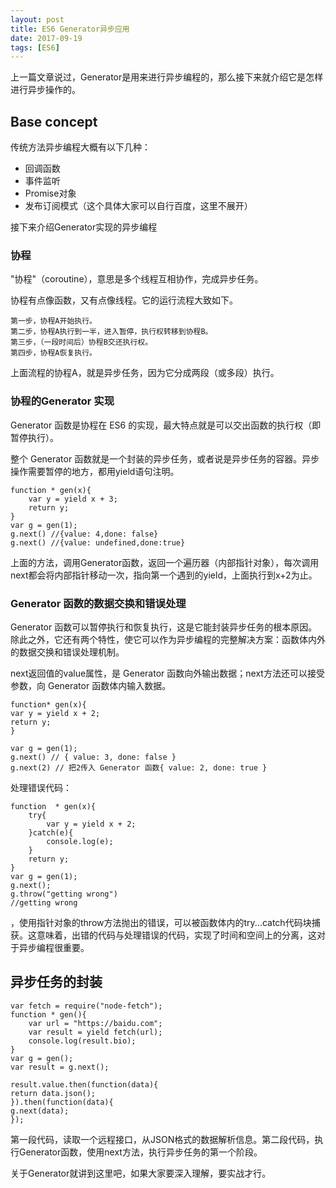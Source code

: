 ```yaml
---
layout: post
title: ES6 Generator异步应用
date: 2017-09-19
tags: [ES6]
---
```


上一篇文章说过，Generator是用来进行异步编程的，那么接下来就介绍它是怎样进行异步操作的。

## Base concept 

传统方法异步编程大概有以下几种：

- 回调函数
- 事件监听 
- Promise对象
- 发布订阅模式（这个具体大家可以自行百度，这里不展开）

接下来介绍Generator实现的异步编程

### 协程

"协程"（coroutine），意思是多个线程互相协作，完成异步任务。

协程有点像函数，又有点像线程。它的运行流程大致如下。

    第一步，协程A开始执行。
    第二步，协程A执行到一半，进入暂停，执行权转移到协程B。
    第三步，（一段时间后）协程B交还执行权。
    第四步，协程A恢复执行。

上面流程的协程A，就是异步任务，因为它分成两段（或多段）执行。

### 协程的Generator 实现

Generator 函数是协程在 ES6 的实现，最大特点就是可以交出函数的执行权（即暂停执行）。

整个 Generator 函数就是一个封装的异步任务，或者说是异步任务的容器。异步操作需要暂停的地方，都用yield语句注明。

    function * gen(x){
        var y = yield x + 3;
        return y;
    }
    var g = gen(1);
    g.next() //{value: 4,done: false}
    g.next() //{value: undefined,done:true}

上面的方法，调用Generator函数，返回一个遍历器（内部指针对象），每次调用next都会将内部指针移动一次，指向第一个遇到的yield，上面执行到x+2为止。

### Generator 函数的数据交换和错误处理

Generator 函数可以暂停执行和恢复执行，这是它能封装异步任务的根本原因。除此之外，它还有两个特性，使它可以作为异步编程的完整解决方案：函数体内外的数据交换和错误处理机制。

next返回值的value属性，是 Generator 函数向外输出数据；next方法还可以接受参数，向 Generator 函数体内输入数据。

    function* gen(x){
    var y = yield x + 2;
    return y;
    }

    var g = gen(1);
    g.next() // { value: 3, done: false }
    g.next(2) // 把2传入 Generator 函数{ value: 2, done: true }

处理错误代码：

    function  * gen(x){
        try{
            var y = yield x + 2;
        }catch(e){
            console.log(e);
        }
        return y;
    }
    var g = gen(1);
    g.next();
    g.throw("getting wrong")
    //getting wrong

，使用指针对象的throw方法抛出的错误，可以被函数体内的try...catch代码块捕获。这意味着，出错的代码与处理错误的代码，实现了时间和空间上的分离，这对于异步编程很重要。

## 异步任务的封装

    var fetch = require("node-fetch");
    function * gen(){
        var url = "https://baidu.com";
        var result = yield fetch(url);
        console.log(result.bio);
    }
    var g = gen();
    var result = g.next();

    result.value.then(function(data){
    return data.json();
    }).then(function(data){
    g.next(data);
    });

第一段代码，读取一个远程接口，从JSON格式的数据解析信息。第二段代码，执行Generator函数，使用next方法，执行异步任务的第一个阶段。

关于Generator就讲到这里吧，如果大家要深入理解，要实战才行。

